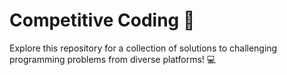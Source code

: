 # Competitive Coding 🚀

Explore this repository for a collection of solutions to challenging programming problems from diverse platforms! 💻
